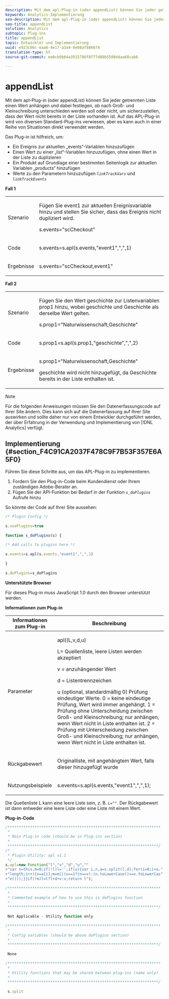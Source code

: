 ```yaml
---
description: Mit dem apl-Plug-in (oder appendList) können Sie jeder getrennten Liste einen Wert anhängen und dabei festlegen, ob nach Groß- und Kleinschreibung unterschieden werden soll oder nicht, um sicherzustellen, dass der Wert nicht bereits in der Liste vorhanden ist. Auf das APL-Plug-in wird von diversen Standard-Plug-ins verwiesen, aber es kann auch in einer Reihe von Situationen direkt verwendet werden.
keywords: Analytics-Implementierung
seo-description: Mit dem apl-Plug-in (oder appendList) können Sie jeder getrennten Liste einen Wert anhängen und dabei festlegen, ob nach Groß- und Kleinschreibung unterschieden werden soll oder nicht, um sicherzustellen, dass der Wert nicht bereits in der Liste vorhanden ist. Auf das APL-Plug-in wird von diversen Standard-Plug-ins verwiesen, aber es kann auch in einer Reihe von Situationen direkt verwendet werden.
seo-title: appendList
solution: Analytics
subtopic: Plug-ins
title: appendList
topic: Entwickler und Implementierung
uuid: e923c86c-eaa6-4e17-a3a4-0e08af886674
translation-type: ht
source-git-commit: ee0cb9b64a3915786f8f77d80b55004daa68cab6

---
```



# appendList

Mit dem apl-Plug-in (oder appendList) können Sie jeder getrennten Liste einen Wert anhängen und dabei festlegen, ob nach Groß- und Kleinschreibung unterschieden werden soll oder nicht, um sicherzustellen, dass der Wert nicht bereits in der Liste vorhanden ist. Auf das APL-Plug-in wird von diversen Standard-Plug-ins verwiesen, aber es kann auch in einer Reihe von Situationen direkt verwendet werden.

Das Plug-in ist hilfreich, um:

* Ein Ereignis zur aktuellen „events“-Variablen hinzuzufügen
* Einen Wert zu einer „list“-Variablen hinzuzufügen, ohne einen Wert in der Liste zu duplizieren
* Ein Produkt auf Grundlage einer bestimmten Seitenlogik zur aktuellen Variablen „products“ hinzufügen
* Werte zu den Parametern hinzuzufügen *`linkTrackVars`* und *`linkTrackEvents`*

**Fall 1**

<table id="table_5AAC1D9892CD4E5C9060E119EE4E7DC8"> 
 <tbody> 
  <tr> 
   <td colname="col1"> <p>Szenario </p> </td> 
   <td colname="col2"> <p>Fügen Sie <span class="term">event1</span> zur aktuellen Ereignisvariable hinzu und stellen Sie sicher, dass das Ereignis nicht dupliziert wird. </p> <p>s.events="scCheckout" </p> </td> 
  </tr> 
  <tr> 
   <td colname="col1"> <p>Code </p> </td> 
   <td colname="col2"> <p>s.events=s.apl(s.events,"event1",",",1) </p> </td> 
  </tr> 
  <tr> 
   <td colname="col1"> <p>Ergebnisse </p> </td> 
   <td colname="col2"> <p>s.events="scCheckout,event1" </p> </td> 
  </tr> 
 </tbody> 
</table>

**Fall 2**

<table id="table_C4356C9AB95948F3929A7B75E07AE9E7"> 
 <tbody> 
  <tr> 
   <td colname="col1"> <p>Szenario </p> </td> 
   <td colname="col2"> <p>Fügen Sie den Wert <span class="term">geschichte</span> zur Listenvariablen <span class="varname">prop1</span> hinzu, wobei <span class="term">geschichte</span> und <span class="term">Geschichte</span> als derselbe Wert gelten. </p> <p>s.prop1="Naturwissenschaft,Geschichte" </p> </td> 
  </tr> 
  <tr> 
   <td colname="col1"> <p>Code </p> </td> 
   <td colname="col2"> <p>s.prop1=s.apl(s.prop1,"geschichte",",",2) </p> </td> 
  </tr> 
  <tr> 
   <td colname="col1"> <p>Ergebnisse </p> </td> 
   <td colname="col2"> <p>s.prop1="Naturwissenschaft,Geschichte" </p> <p> <span class="term">geschichte</span> wird nicht hinzugefügt, da <span class="term">Geschichte</span> bereits in der Liste enthalten ist. </p> </td> 
  </tr> 
 </tbody> 
</table>

>[!NOTE]
>
>Für die folgenden Anweisungen müssen Sie den Datenerfassungscode auf Ihrer Site ändern. Dies kann sich auf die Datenerfassung auf Ihrer Site auswirken und sollte daher nur von einem Entwickler durchgeführt werden, der über Erfahrung in der Verwendung und Implementierung von [!DNL Analytics] verfügt.

## Implementierung {#section_F4C91CA2037F478C9F7B53F357E6A5F0}

Führen Sie diese Schritte aus, um das APL-Plug-in zu implementieren.

1. Fordern Sie den Plug-in-Code beim Kundendienst oder Ihrem zuständigen Adobe-Berater an.
1. Fügen Sie der API-Funktion bei Bedarf in der Funktion *`s_doPlugins`* Aufrufe hinzu

So könnte der Code auf Ihrer Site aussehen:

```js
/* Plugin Config */ 
 
s.usePlugins=true 
 
function s_doPlugins(s) { 
 
/* Add calls to plugins here */ 
 
s.events=s.apl(s.events,"event1",",",1) 
 
} 
 
s.doPlugins=s_doPlugins
```

**Unterstützte Browser**

Für dieses Plug-in muss JavaScript 1.0 durch den Browser unterstützt werden.

**Informationen zum Plug-in**

<table id="table_7B9EDD616C164D6B8B53558337DF12C2"> 
 <thead> 
  <tr> 
   <th colname="col1" class="entry"> Informationen zum Plug-in </th> 
   <th colname="col2" class="entry"> Beschreibung </th> 
  </tr> 
 </thead>
 <tbody> 
  <tr> 
   <td colname="col1"> <p>Parameter </p> </td> 
   <td colname="col2"> <p>apl((L,v,d,u) </p> <p>L= Quellenliste, leere Listen werden akzeptiert </p> <p> v = anzuhängender Wert </p> <p> d = Listentrennzeichen </p> <p> u (optional, standardmäßig 0) Prüfung eindeutiger Werte. 0 = keine eindeutige Prüfung, Wert wird immer angehängt. 1 = Prüfung ohne Unterscheidung zwischen Groß- und Kleinschreibung; nur anhängen, wenn Wert nicht in Liste enthalten ist. 2 = Prüfung mit Unterscheidung zwischen Groß- und Kleinschreibung; nur anhängen, wenn Wert nicht in Liste enthalten ist. </p> </td> 
  </tr> 
  <tr> 
   <td colname="col1"> <p>Rückgabewert </p> </td> 
   <td colname="col2"> <p>Originalliste, mit angehängtem Wert, falls dieser hinzugefügt wurde </p> </td> 
  </tr> 
  <tr> 
   <td colname="col1"> <p>Nutzungsbeispiele </p> </td> 
   <td colname="col2"> <p>s.events=s.apl(s.events,"event1",",",1); </p> </td> 
  </tr> 
 </tbody> 
</table>

Die Quellenliste L kann eine leere Liste sein, z. B. *`L=""`*. Der Rückgabewert ist dann entweder eine leere Liste oder eine Liste mit einem Wert.

**Plug-in-Code**

```js
/******************************************************************** 
 * 
 * Main Plug-in code (should be in Plug-ins section) 
 * 
 *******************************************************************/ 
/* 
 * Plugin Utility: apl v1.1 
 */ 
s.apl=new Function("l","v","d","u","" 
+"var s=this,m=0;if(!l)l='';if(u){var i,n,a=s.split(l,d);for(i=0;i<a." 
+"length;i++){n=a[i];m=m||(u==1?(n==v):(n.toLowerCase()==v.toLowerCas" 
+"e()));}}if(!m)l=l?l+d+v:v;return l"); 
 
/******************************************************************** 
 * 
 * Commented example of how to use this is doPlugins function 
 * 
 *******************************************************************/ 
  
 Not Applicable - Utility function only 
 
/******************************************************************** 
 * 
 * Config variables (should be above doPlugins section) 
 * 
 *******************************************************************/ 
 
 None 
 
/******************************************************************** 
 * 
 * Utility functions that may be shared between plug-ins (name only) 
 * 
 *******************************************************************/ 
  
 s.split
```


